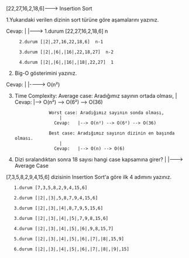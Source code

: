 [22,27,16,2,18,6]---> Insertion Sort 

 1.Yukarıdaki verilen dizinin sort türüne göre aşamalarını yazınız.

 Cevap: 
   |
   |---> 1.durum [22,27,16,2,18,6]  n

         2.durum [|2|,27,16,22,18,6]  n-1

         3.durum [|2|,|6|,|16|,22,18,27]  n-2

         4.durum [|2|,|6|,|16|,|18|,22,27]  1

       

2. Big-O gösterimini yazınız.

Cevap: 
  |
  |----> O(n²)


3. Time Complexity: Average case: Aradığımız sayının ortada olması,
                        |
                      Cevap:   |--> O(n²) --> O(6²) --> O(36)

                    Worst case: Aradığımız sayının sonda olması,    
                        |
                      Cevap:   |--> O(n²) --> O(6²) --> O(36)

                    Best case: Aradığımız sayının dizinin en başında olması.    
                        |
                      Cevap:   |--> O(n) --> O(6)


4. Dizi sıralandıktan sonra 18 sayısı hangi case kapsamına girer?
      |
      |---> Average Case





[7,3,5,8,2,9,4,15,6] dizisinin Insertion Sort'a göre ilk 4 adımını yazınız.

       1.durum [7,3,5,8,2,9,4,15,6] 

       2.durum [|2|,|3|,5,8,7,9,4,15,6] 

       3.durum [|2|,|3|,|4|,8,7,9,5,15,6] 

       3.durum [|2|,|3|,|4|,|5|,7,9,8,15,6] 

       4.durum [|2|,|3|,|4|,|5|,|6|,9,8,15,7] 

       5.durum [|2|,|3|,|4|,|5|,|6|,|7|,|8|,15,9] 

       6.durum [|2|,|3|,|4|,|5|,|6|,|7|,|8|,|9|,15] 
